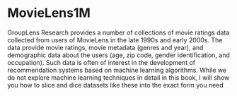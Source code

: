 # MovieLens1M
GroupLens Research provides a number of collections of movie ratings data collected from users of MovieLens in the late 1990s and early 2000s. The data provide movie ratings, movie metadata (genres and year), and demographic data about the users (age, zip code, gender identification, and occupation). Such data is often of interest in the development of recommendation systems based on machine learning algorithms. While we do not explore machine learning techniques in detail in this book, I will show you how to slice and dice datasets like these into the exact form you need
